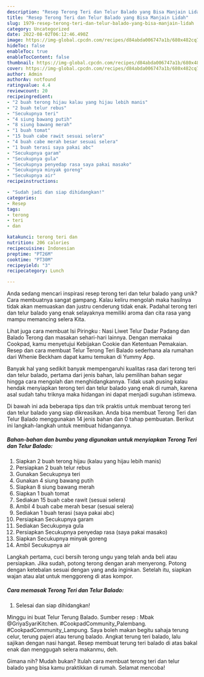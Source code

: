```yaml
---
description: "Resep Terong Teri dan Telur Balado yang Bisa Manjain Lidah"
title: "Resep Terong Teri dan Telur Balado yang Bisa Manjain Lidah"
slug: 1979-resep-terong-teri-dan-telur-balado-yang-bisa-manjain-lidah
category: Uncategorized
date: 2022-08-02T06:12:46.490Z
image: https://img-global.cpcdn.com/recipes/d84abda006747a1b/680x482cq70/terong-teri-dan-telur-balado-foto-resep-utama.jpg
hideToc: false
enableToc: true
enableTocContent: false
thumbnail: https://img-global.cpcdn.com/recipes/d84abda006747a1b/680x482cq70/terong-teri-dan-telur-balado-foto-resep-utama.jpg
cover: https://img-global.cpcdn.com/recipes/d84abda006747a1b/680x482cq70/terong-teri-dan-telur-balado-foto-resep-utama.jpg
author: Admin
authorAv: notfound
ratingvalue: 4.4
reviewcount: 20
recipeingredient:
- "2 buah terong hijau kalau yang hijau lebih manis"
- "2 buah telur rebus"
- "Secukupnya teri"
- "4 siung bawang putih"
- "8 siung bawang merah"
- "1 buah tomat"
- "15 buah cabe rawit sesuai selera"
- "4 buah cabe merah besar sesuai selera"
- "1 buah terasi saya pakai abc"
- "Secukupnya garam"
- "Secukupnya gula"
- "Secukupnya penyedap rasa saya pakai masako"
- "Secukupnya minyak goreng"
- "Secukupnya air"
recipeinstructions:

- "Sudah jadi dan siap dihidangkan!"
categories:
- Resep
tags:
- terong
- teri
- dan

katakunci: terong teri dan 
nutrition: 206 calories
recipecuisine: Indonesian
preptime: "PT26M"
cooktime: "PT30M"
recipeyield: "3"
recipecategory: Lunch

---
```





Anda sedang mencari inspirasi resep terong teri dan telur balado yang unik? Cara membuatnya sangat gampang. Kalau keliru mengolah maka hasilnya tidak akan memuaskan dan justru cenderung tidak enak. Padahal terong teri dan telur balado yang enak selayaknya memiliki aroma dan cita rasa yang mampu memancing selera Kita.





Lihat juga cara membuat Isi Piringku : Nasi Liwet Telur Dadar Padang dan Balado Terong dan masakan sehari-hari lainnya. Dengan memakai Cookpad, kamu menyetujui Kebijakan Cookie dan Ketentuan Pemakaian. Resep dan cara membuat Telur Terong Teri Balado sederhana ala rumahan dari Whenie Beckham dapat kamu temukan di Yummy App.

Banyak hal yang sedikit banyak mempengaruhi kualitas rasa dari terong teri dan telur balado, pertama dari jenis bahan, lalu pemilihan bahan segar hingga cara mengolah dan menghidangkannya. Tidak usah pusing kalau hendak menyiapkan terong teri dan telur balado yang enak di rumah, karena asal sudah tahu triknya maka hidangan ini dapat menjadi suguhan istimewa.






Di bawah ini ada beberapa tips dan trik praktis untuk membuat terong teri dan telur balado yang siap dikreasikan. Anda bisa membuat Terong Teri dan Telur Balado menggunakan 14 jenis bahan dan 0 tahap pembuatan. Berikut ini langkah-langkah untuk membuat hidangannya.

<!--inarticleads1-->

##### Bahan-bahan dan bumbu yang digunakan untuk menyiapkan Terong Teri dan Telur Balado:

1. Siapkan 2 buah terong hijau (kalau yang hijau lebih manis)
1. Persiapkan 2 buah telur rebus
1. Gunakan Secukupnya teri
1. Gunakan 4 siung bawang putih
1. Siapkan 8 siung bawang merah
1. Siapkan 1 buah tomat
1. Sediakan 15 buah cabe rawit (sesuai selera)
1. Ambil 4 buah cabe merah besar (sesuai selera)
1. Sediakan 1 buah terasi (saya pakai abc)
1. Persiapkan Secukupnya garam
1. Sediakan Secukupnya gula
1. Persiapkan Secukupnya penyedap rasa (saya pakai masako)
1. Siapkan Secukupnya minyak goreng
1. Ambil Secukupnya air


Langkah pertama, cuci bersih terong ungu yang telah anda beli atau persiapkan. Jika sudah, potong terong dengan arah menyerong. Potong dengan ketebalan sesuai dengan yang anda inginkan. Setelah itu, siapkan wajan atau alat untuk menggoreng di atas kompor. 

<!--inarticleads2-->

##### Cara memasak Terong Teri dan Telur Balado:


1. Selesai dan siap dihidangkan!

Minggu ini buat Telur Terung Balado. Sumber resep : Mbak @GriyaSyariKitchen. #CookpadCommunity_Palembang. #CookpadCommunity_Lampung. Saya boleh makan begitu sahaja terung celur, terung pajeri atau terung balado. Angkat terung teri balado, lalu sajikan dengan nasi hangat. Resep membuat terung teri balado di atas bakal enak dan menggugah selera makanmu, deh. 

Gimana nih? Mudah bukan? Itulah cara membuat terong teri dan telur balado yang bisa kamu praktikkan di rumah. Selamat mencoba!
